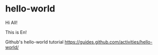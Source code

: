 # hello-world
Hi All!

This is En!

Github's hello-world tutorial https://guides.github.com/activities/hello-world/ 
